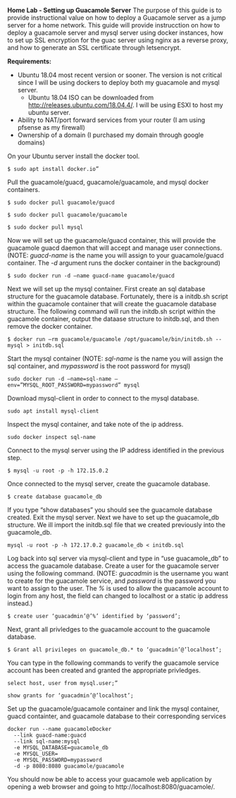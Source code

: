 
**Home Lab - Setting up Guacamole Server**
The purpose of this guide is to provide instructional value on how to deploy a Guacamole server as a jump server for a home network.
This guide will provide instrucction on how to deploy a guacamole server and mysql server using docker instances, how to set up SSL encryption for the guac server using nginx as a reverse proxy, and how to generate an SSL certificate through letsencrypt.

**Requirements:**
* Ubuntu 18.04 most recent version or sooner. The version is not critical since I will be using dockers to deploy both my guacamole and mysql server.
  * Ubuntu 18.04 ISO can be downloaded from http://releases.ubuntu.com/18.04.4/. I will be using ESXI to host my ubuntu server.
* Ability to NAT/port forward services from your router (I am using pfsense as my firewall)
* Ownership of a domain (I purchased my domain through google domains)

On your Ubuntu server install the docker tool.
```
$ sudo apt install docker.io”
```
Pull the guacamole/guacd, guacamole/guacamole, and mysql docker containers.
```
$ sudo docker pull guacamole/guacd
```
```
$ sudo docker pull guacamole/guacamole
```
```
$ sudo docker pull mysql
```

Now we will set up the guacamole/guacd container, this will provide the guacamole guacd daemon that will accept and manage user connections. (NOTE: _guacd-name_ is the name you will assign to your guacamole/guacd container. The _-d_ argument runs the docker container in the background)
```
$ sudo docker run -d –name guacd-name guacamole/guacd
```
Next we will set up the mysql container. First create an sql database structure for the guacamole database. Fortunately, there is a initdb.sh script within the guacamole container that will create the guacamole database structure. The following command will run the initdb.sh script within the guacamole container, output the dataase structure to initdb.sql, and then remove the docker container. 
```
$ docker run –rm guacamole/guacamole /opt/guacamole/bin/initdb.sh --mysql > initdb.sql
```
Start the mysql container (NOTE: _sql-name_ is the name you will assign the sql container, and _mypassword_ is the root password for mysql)
```
sudo docker run -d –name=sql-name –env=”MYSQL_ROOT_PASSWORD=mypassword” mysql
```
Download mysql-client in order to connect to the mysql database.
```
sudo apt install mysql-client
```
Inspect the mysql container, and take note of the ip address. 
```
sudo docker inspect sql-name
```
Connect to the mysql server using the IP address identified in the previous step.
```
$ mysql -u root -p -h 172.15.0.2
```
Once connected to the mysql server, create the guacamole database.
```
$ create database guacamole_db
```
If you type “show databases”  you should see the guacamole database created. Exit the mysql server. 
Next  we have to set up the guacamole_db structure. We ill import the initdb.sql file that we created previously into the guacamole_db. 
```
mysql -u root -p -h 172.17.0.2 guacamole_db < initdb.sql
```
Log back into sql server via mysql-client and type in “use guacamole_db” to access the guacamole database. Create a user for the guacamole server using the following command. (NOTE: _guacadmin_ is the username you want to create for the guacamole service, and _password_ is the password you want to assign to the user. The _%_  is used to allow the guacamole account to login from any host, the field can changed to localhost or a static ip address instead.)
```
$ create user ‘guacadmin’@’%’ identified by ‘password’; 
```
Next, grant all privledges to the guacamole account to the guacamole database.
```
$ Grant all privileges on guacamole_db.* to ‘guacadmin’@’localhost’;
```
You can type in the following commands to verify the guacamole service account has been created and granted the appropriate privledges.
```
select host, user from mysql.user;” 
```
```
show grants for ‘guacadmin’@’localhost’; 
```
Set up the guacamole/guacamole container and link the mysql container, guacd containter, and guacamole database to their corresponding services
```
docker run --name guacamoleDocker 
  --link guacd-name:guacd 
  --link sql-name:mysql 
  -e MYSQL_DATABASE=guacamole_db 
  -e MYSQL_USER= 
  -e MYSQL_PASSWORD=mypassword 
  -d -p 8080:8080 guacamole/guacamole
```
You should now be able to access your guacamole web application by opening a web browser and going to http://localhost:8080/guacamole/.
